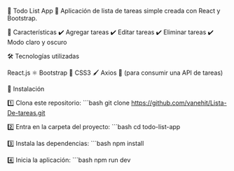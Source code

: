 📌 Todo List App
📝 Aplicación de lista de tareas simple creada con React y Bootstrap.

🚀 Características
✔️ Agregar tareas
✔️ Editar tareas
✔️ Eliminar tareas
✔️ Modo claro y oscuro

🛠️ Tecnologías utilizadas

React.js ⚛️
Bootstrap 🎨
CSS3 🖌️
Axios 📡 (para consumir una API de tareas)


📂 Instalación

1️⃣ Clona este repositorio:
    ```bash
        git clone https://github.com/vanehit/Lista-De-tareas.git

2️⃣ Entra en la carpeta del proyecto:
    ```bash
        cd todo-list-app

3️⃣ Instala las dependencias:
    ```bash
        npm install

4️⃣ Inicia la aplicación:
     ```bash
        npm run dev








